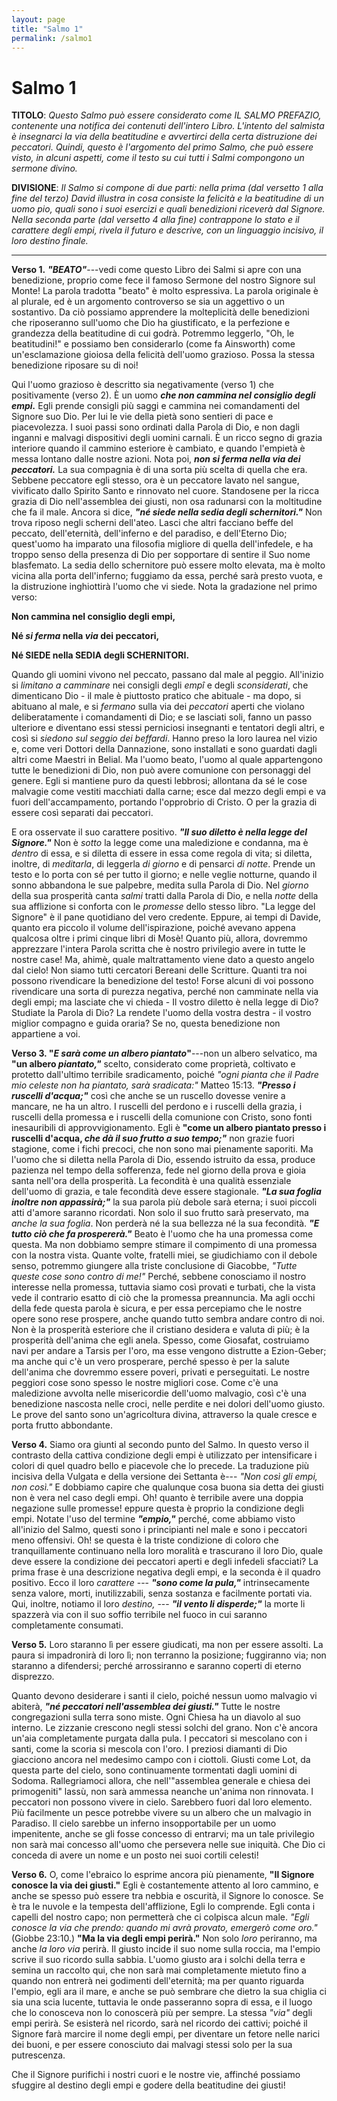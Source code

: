 ```yaml
---
layout: page
title: "Salmo 1"
permalink: /salmo1
---
```


# Salmo 1

**TITOLO**: *Questo Salmo può essere considerato come IL SALMO PREFAZIO, contenente una notifica dei contenuti dell'intero Libro. L'intento del salmista è insegnarci la via della beatitudine e avvertirci della certa distruzione dei peccatori. Quindi, questo è l'argomento del primo Salmo, che può essere visto, in alcuni aspetti, come il testo su cui tutti i Salmi compongono un sermone divino.*

**DIVISIONE**: *Il Salmo si compone di due parti: nella prima (dal versetto 1 alla fine del terzo) David illustra in cosa consiste la felicità e la beatitudine di un uomo pio, quali sono i suoi esercizi e quali benedizioni riceverà dal Signore. Nella seconda parte (dal versetto 4 alla fine) contrappone lo stato e il carattere degli empi, rivela il futuro e descrive, con un linguaggio incisivo, il loro destino finale.*

---

**Verso 1.** ***"BEATO"***---vedi come questo Libro dei Salmi si apre con una benedizione, proprio come fece il famoso Sermone del nostro Signore sul Monte! La parola tradotta "beato" è molto espressiva. La parola originale è al plurale, ed è un argomento controverso se sia un aggettivo o un sostantivo. Da ciò possiamo apprendere la molteplicità delle benedizioni che riposeranno sull'uomo che Dio ha giustificato, e la perfezione e grandezza della beatitudine di cui godrà. Potremmo leggerlo, "Oh, le beatitudini!" e possiamo ben considerarlo (come fa Ainsworth) come un'esclamazione gioiosa della felicità dell'uomo grazioso. Possa la stessa benedizione riposare su di noi!

Qui l'uomo grazioso è descritto sia negativamente (verso 1) che positivamente (verso 2). È un uomo ***che non cammina nel consiglio degli empi.*** Egli prende consigli più saggi e cammina nei comandamenti del Signore suo Dio. Per lui le vie della pietà sono sentieri di pace e piacevolezza. I suoi passi sono ordinati dalla Parola di Dio, e non dagli inganni e malvagi dispositivi degli uomini carnali. È un ricco segno di grazia interiore quando il cammino esteriore è cambiato, e quando l'empietà è messa lontano dalle nostre azioni. Nota poi, ***non si ferma nella via dei peccatori.*** La sua compagnia è di una sorta più scelta di quella che era. Sebbene peccatore egli stesso, ora è un peccatore lavato nel sangue, vivificato dallo Spirito Santo e rinnovato nel cuore. Standosene per la ricca grazia di Dio nell'assemblea dei giusti, non osa radunarsi con la moltitudine che fa il male. Ancora si dice, ***"né siede nella sedia degli schernitori."*** Non trova riposo negli scherni dell'ateo. Lasci che altri facciano beffe del peccato, dell'eternità, dell'inferno e del paradiso, e dell'Eterno Dio; quest'uomo ha imparato una filosofia migliore di quella dell'infedele, e ha troppo senso della presenza di Dio per sopportare di sentire il Suo nome blasfemato. La sedia dello schernitore può essere molto elevata, ma è molto vicina alla porta dell'inferno; fuggiamo da essa, perché sarà presto vuota, e la distruzione inghiottirà l'uomo che vi siede. Nota la gradazione nel primo verso:

**Non cammina nel consiglio degli empi,**

**Né *si ferma* nella *via* dei peccatori,**

**Né SIEDE nella SEDIA degli SCHERNITORI.**

Quando gli uomini vivono nel peccato, passano dal male al peggio. All'inizio si *limitano a camminare* nei consigli degli *empî* e degli *sconsiderati*, che dimenticano Dio - il male è piuttosto pratico che abituale - ma dopo, si abituano al male, e si *fermano* sulla via dei *peccatori* aperti che violano deliberatamente i comandamenti di Dio; e se lasciati soli, fanno un passo ulteriore e diventano essi stessi perniciosi insegnanti e tentatori degli altri, e così si *siedono sul seggio dei beffardi*. Hanno preso la loro laurea nel vizio e, come veri Dottori della Dannazione, sono installati e sono guardati dagli altri come Maestri in Belial. Ma l'uomo beato, l'uomo al quale appartengono tutte le benedizioni di Dio, non può avere comunione con personaggi del genere. Egli si mantiene puro da questi lebbrosi; allontana da sé le cose malvagie come vestiti macchiati dalla carne; esce dal mezzo degli empi e va fuori dell'accampamento, portando l'opprobrio di Cristo. O per la grazia di essere così separati dai peccatori.

E ora osservate il suo carattere positivo. ***"Il suo diletto è nella legge del Signore."*** Non è *sotto* la legge come una maledizione e condanna, ma è *dentro* di essa, e si diletta di essere in essa come regola di vita; si diletta, inoltre, di *meditarla*, di leggerla *di giorno* e di pensarci *di notte*. Prende un testo e lo porta con sé per tutto il giorno; e nelle veglie notturne, quando il sonno abbandona le sue palpebre, medita sulla Parola di Dio. Nel *giorno* della sua prosperità canta *salmi* tratti dalla Parola di Dio, e nella *notte* della sua afflizione si conforta con le *promesse* dello stesso libro. "La legge del Signore" è il pane quotidiano del vero credente. Eppure, ai tempi di Davide, quanto era piccolo il volume dell'ispirazione, poiché avevano appena qualcosa oltre i primi cinque libri di Mosè! Quanto più, allora, dovremmo apprezzare l'intera Parola scritta che è nostro privilegio avere in tutte le nostre case! Ma, ahimè, quale maltrattamento viene dato a questo angelo dal cielo! Non siamo tutti cercatori Bereani delle Scritture. Quanti tra noi possono rivendicare la benedizione del testo! Forse alcuni di voi possono rivendicare una sorta di purezza negativa, perché non camminate nella via degli empi; ma lasciate che vi chieda - Il vostro diletto è nella legge di Dio? Studiate la Parola di Dio? La rendete l'uomo della vostra destra - il vostro miglior compagno e guida oraria? Se no, questa benedizione non appartiene a voi.

**Verso 3. \"*E sarà come un albero piantato*\"**---non un albero selvatico, ma **\"un albero *piantato,\"*** scelto, considerato come proprietà, coltivato e protetto dall'ultimo terribile sradicamento, poiché *\"ogni pianta che il Padre mio celeste non ha piantato, sarà sradicata:\"* Matteo 15:13. ***\"Presso i ruscelli d'acqua;\"*** così che anche se un ruscello dovesse venire a mancare, ne ha un altro. I ruscelli del perdono e i ruscelli della grazia, i ruscelli della promessa e i ruscelli della comunione con Cristo, sono fonti inesauribili di approvvigionamento. Egli è **\"come un albero piantato presso i ruscelli d'acqua, *che dà il suo frutto a suo tempo;\"*** non grazie fuori stagione, come i fichi precoci, che non sono mai pienamente saporiti. Ma l'uomo che si diletta nella Parola di Dio, essendo istruito da essa, produce pazienza nel tempo della sofferenza, fede nel giorno della prova e gioia santa nell'ora della prosperità. La fecondità è una qualità essenziale dell'uomo di grazia, e tale fecondità deve essere stagionale. ***\"La sua foglia inoltre non appassirà;\"*** la sua parola più debole sarà eterna; i suoi piccoli atti d'amore saranno ricordati. Non solo il suo frutto sarà preservato, ma *anche la sua foglia*. Non perderà né la sua bellezza né la sua fecondità. ***\"E tutto ciò che fa prospererà.\"*** Beato è l'uomo che ha una promessa come questa. Ma non dobbiamo sempre stimare il compimento di una promessa con la nostra vista. Quante volte, fratelli miei, se giudichiamo con il debole senso, potremmo giungere alla triste conclusione di Giacobbe, *\"Tutte queste cose sono contro di me!\"* Perché, sebbene conosciamo il nostro interesse nella promessa, tuttavia siamo così provati e turbati, che la vista vede il contrario esatto di ciò che la promessa preannuncia. Ma agli occhi della fede questa parola è sicura, e per essa percepiamo che le nostre opere sono rese prospere, anche quando tutto sembra andare contro di noi. Non è la prosperità esteriore che il cristiano desidera e valuta di più; è la prosperità dell'anima che egli anela. Spesso, come Giosafat, costruiamo navi per andare a Tarsis per l'oro, ma esse vengono distrutte a Ezion-Geber; ma anche qui c'è un vero prosperare, perché spesso è per la salute dell'anima che dovremmo essere poveri, privati e perseguitati. Le nostre peggiori cose sono spesso le nostre migliori cose. Come c'è una maledizione avvolta nelle misericordie dell'uomo malvagio, così c'è una benedizione nascosta nelle croci, nelle perdite e nei dolori dell'uomo giusto. Le prove del santo sono un'agricoltura divina, attraverso la quale cresce e porta frutto abbondante.

**Verso 4.** Siamo ora giunti al secondo punto del Salmo. In questo verso il contrasto della cattiva condizione degli empi è utilizzato per intensificare i colori di quel quadro bello e piacevole che lo precede. La traduzione più incisiva della Vulgata e della versione dei Settanta è--- *"Non così gli empi, non così."* E dobbiamo capire che qualunque cosa buona sia detta dei giusti non è vera nel caso degli empi. Oh! quanto è terribile avere una doppia negazione sulle promesse! eppure questa è proprio la condizione degli empi. Notate l'uso del termine ***"empio,"*** perché, come abbiamo visto all'inizio del Salmo, questi sono i principianti nel male e sono i peccatori meno offensivi. Oh! se questa è la triste condizione di coloro che tranquillamente continuano nella loro moralità e trascurano il loro Dio, quale deve essere la condizione dei peccatori aperti e degli infedeli sfacciati? La prima frase è una descrizione negativa degli empi, e la seconda è il quadro positivo. Ecco il loro *carattere* --- ***"sono come la pula,"*** intrinsecamente senza valore, morti, inutilizzabili, senza sostanza e facilmente portati via. Qui, inoltre, notiamo il loro *destino,* --- ***"il vento li disperde;"*** la morte li spazzerà via con il suo soffio terribile nel fuoco in cui saranno completamente consumati.

**Verso 5.** Loro staranno lì per essere giudicati, ma non per essere assolti. La paura si impadronirà di loro lì; non terranno la posizione; fuggiranno via; non staranno a difendersi; perché arrossiranno e saranno coperti di eterno disprezzo.

Quanto devono desiderare i santi il cielo, poiché nessun uomo malvagio vi abiterà, ***"né peccatori nell'assemblea dei giusti."*** Tutte le nostre congregazioni sulla terra sono miste. Ogni Chiesa ha un diavolo al suo interno. Le zizzanie crescono negli stessi solchi del grano. Non c'è ancora un'aia completamente purgata dalla pula. I peccatori si mescolano con i santi, come la scoria si mescola con l'oro. I preziosi diamanti di Dio giacciono ancora nel medesimo campo con i ciottoli. Giusti come Lot, da questa parte del cielo, sono continuamente tormentati dagli uomini di Sodoma. Rallegriamoci allora, che nell'"assemblea generale e chiesa dei primogeniti" lassù, non sarà ammessa neanche un'anima non rinnovata. I peccatori non possono vivere in cielo. Sarebbero fuori dal loro elemento. Più facilmente un pesce potrebbe vivere su un albero che un malvagio in Paradiso. Il cielo sarebbe un inferno insopportabile per un uomo impenitente, anche se gli fosse concesso di entrarvi; ma un tale privilegio non sarà mai concesso all'uomo che persevera nelle sue iniquità. Che Dio ci conceda di avere un nome e un posto nei suoi cortili celesti!

**Verso 6.** O, come l'ebraico lo esprime ancora più pienamente, **"Il Signore conosce la via dei giusti."** Egli è costantemente attento al loro cammino, e anche se spesso può essere tra nebbia e oscurità, il Signore lo conosce. Se è tra le nuvole e la tempesta dell'afflizione, Egli lo comprende. Egli conta i capelli del nostro capo; non permetterà che ci colpisca alcun male. *"Egli conosce la via che prendo: quando mi avrà provato, emergerò come oro."* (Giobbe 23:10.) **"Ma la via degli empi perirà."** Non solo *loro* periranno, ma anche *la loro via* perirà. Il giusto incide il suo nome sulla roccia, ma l'empio scrive il suo ricordo sulla sabbia. L'uomo giusto ara i solchi della terra e semina un raccolto qui, che non sarà mai completamente mietuto fino a quando non entrerà nei godimenti dell'eternità; ma per quanto riguarda l'empio, egli ara il mare, e anche se può sembrare che dietro la sua chiglia ci sia una scia lucente, tuttavia le onde passeranno sopra di essa, e il luogo che lo conosceva non lo conoscerà più per sempre. La stessa *"via"* degli empi perirà. Se esisterà nel ricordo, sarà nel ricordo dei cattivi; poiché il Signore farà marcire il nome degli empi, per diventare un fetore nelle narici dei buoni, e per essere conosciuto dai malvagi stessi solo per la sua putrescenza.

Che il Signore purifichi i nostri cuori e le nostre vie, affinché possiamo sfuggire al destino degli empi e godere della beatitudine dei giusti!
